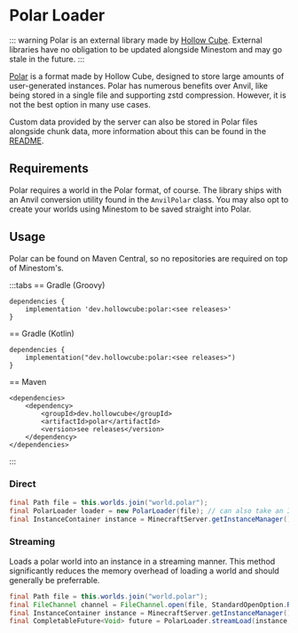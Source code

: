 # Polar Loader

::: warning
Polar is an external library made by [Hollow Cube](https://github.com/hollow-cube/). External libraries have no obligation to be updated alongside Minestom and may go stale in the future.
:::

[Polar](https://github.com/hollow-cube/polar) is a format made by Hollow Cube, designed to store large amounts of user-generated instances. Polar has numerous benefits over Anvil, like being stored in a single file and supporting zstd compression. However, it is not the best option in many use cases.

Custom data provided by the server can also be stored in Polar files alongside chunk data, more information about this can be found in the [README](https://github.com/hollow-cube/polar/tree/main?tab=readme-ov-file#user-data--callbacks).

## Requirements

Polar requires a world in the Polar format, of course. The library ships with an Anvil conversion utility found in the `AnvilPolar` class. You may also opt to create your worlds using Minestom to be saved straight into Polar.

## Usage

Polar can be found on Maven Central, so no repositories are required on top of Minestom's.

:::tabs
== Gradle (Groovy)

```groovy-vue
dependencies {
    implementation 'dev.hollowcube:polar:<see releases>'
}
```

== Gradle (Kotlin)

```kotlin-vue
dependencies {
    implementation("dev.hollowcube:polar:<see releases>")
}
```

== Maven

```xml-vue
<dependencies>
    <dependency>
        <groupId>dev.hollowcube</groupId>
        <artifactId>polar</artifactId>
        <version>see releases</version>
    </dependency>
</dependencies>
```
:::

### Direct

```java
final Path file = this.worlds.join("world.polar");
final PolarLoader loader = new PolarLoader(file); // can also take an InputStream
final InstanceContainer instance = MinecraftServer.getInstanceManager().createInstanceContainer(loader);
```

### Streaming

Loads a polar world into an instance in a streaming manner. This method significantly reduces the memory overhead of loading a world and should generally be preferrable.

```java
final Path file = this.worlds.join("world.polar");
final FileChannel channel = FileChannel.open(file, StandardOpenOption.READ);
final InstanceContainer instance = MinecraftServer.getInstanceManager().createInstanceContainer();
final CompletableFuture<Void> future = PolarLoader.streamLoad(instance, channel, channel.size(), null, null, true);
```